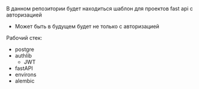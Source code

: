 В данном репозитории будет находиться шаблон для проектов fast api с авторизацией
- Может быть в будущем будет не только с авторизацией

Рабочий стек:
- postgre
- authlib
  - JWT
- fastAPI
- environs
- alembic